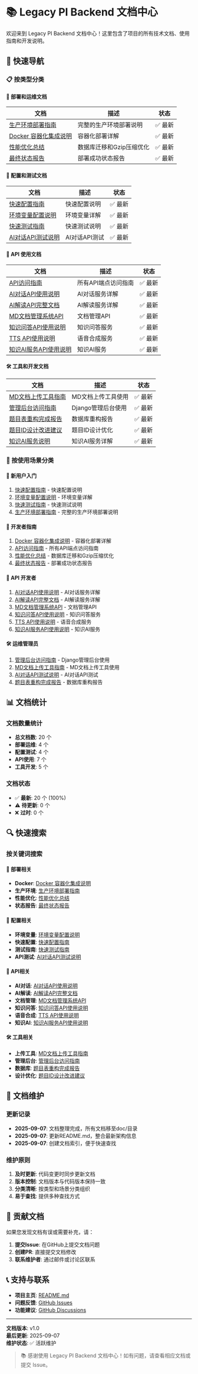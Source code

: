# 📚 Legacy PI Backend 文档中心

欢迎来到 Legacy PI Backend 文档中心！这里包含了项目的所有技术文档、使用指南和开发说明。

## 🚀 快速导航

### 📋 按类型分类

#### 🚀 部署和运维文档
| 文档 | 描述 | 状态 |
|------|------|------|
| [生产环境部署指南](README_PRODUCTION.md) | 完整的生产环境部署说明 | ✅ 最新 |
| [Docker 容器化集成说明](README_DOCKER_INTEGRATION.md) | 容器化部署详解 | ✅ 最新 |
| [性能优化总结](OPTIMIZATION_SUMMARY.md) | 数据库迁移和Gzip压缩优化 | ✅ 最新 |
| [最终状态报告](FINAL_STATUS_REPORT.md) | 部署成功状态报告 | ✅ 最新 |

#### 🔧 配置和测试文档
| 文档 | 描述 | 状态 |
|------|------|------|
| [快速配置指南](快速配置指南.md) | 快速配置说明 | ✅ 最新 |
| [环境变量配置说明](环境变量配置说明.md) | 环境变量详解 | ✅ 最新 |
| [快速测试指南](快速测试指南.md) | 快速测试说明 | ✅ 最新 |
| [AI对话API测试说明](AI_CHAT_API_测试说明.md) | AI对话API测试 | ✅ 最新 |

#### 📖 API 使用文档
| 文档 | 描述 | 状态 |
|------|------|------|
| [API访问指南](API_ACCESS_GUIDE.md) | 所有API端点访问指南 | ✅ 最新 |
| [AI对话API使用说明](AI对话API_使用说明.md) | AI对话服务详解 | ✅ 最新 |
| [AI解读API完整文档](AI解读API_完整文档.md) | AI解读服务详解 | ✅ 最新 |
| [MD文档管理系统API](MD_DOCS_API_Documentation.md) | 文档管理API | ✅ 最新 |
| [知识问答API使用说明](知识问答API_使用说明.md) | 知识问答服务 | ✅ 最新 |
| [TTS API使用说明](TTS_API_使用说明.md) | 语音合成服务 | ✅ 最新 |
| [知识AI服务API使用说明](知识AI服务API_使用说明.md) | 知识AI服务 | ✅ 最新 |

#### 🛠️ 工具和开发文档
| 文档 | 描述 | 状态 |
|------|------|------|
| [MD文档上传工具指南](MD_UPLOAD_TOOL_GUIDE.md) | MD文档上传工具使用 | ✅ 最新 |
| [管理后台访问指南](ADMIN_ACCESS_GUIDE.md) | Django管理后台使用 | ✅ 最新 |
| [题目表重构完成报告](题目表重构完成报告.md) | 数据库重构报告 | ✅ 最新 |
| [题目ID设计改进建议](题目ID设计改进建议.md) | 题目ID设计优化 | ✅ 最新 |
| [知识AI服务说明](README_KNOWLEDGE_AI.md) | 知识AI服务详解 | ✅ 最新 |

### 🎯 按使用场景分类

#### 🚀 新用户入门
1. [快速配置指南](快速配置指南.md) - 快速配置说明
2. [环境变量配置说明](环境变量配置说明.md) - 环境变量详解
3. [快速测试指南](快速测试指南.md) - 快速测试说明
4. [生产环境部署指南](README_PRODUCTION.md) - 完整的生产环境部署说明

#### 🔧 开发者指南
1. [Docker 容器化集成说明](README_DOCKER_INTEGRATION.md) - 容器化部署详解
2. [API访问指南](API_ACCESS_GUIDE.md) - 所有API端点访问指南
3. [性能优化总结](OPTIMIZATION_SUMMARY.md) - 数据库迁移和Gzip压缩优化
4. [最终状态报告](FINAL_STATUS_REPORT.md) - 部署成功状态报告

#### 📖 API 开发者
1. [AI对话API使用说明](AI对话API_使用说明.md) - AI对话服务详解
2. [AI解读API完整文档](AI解读API_完整文档.md) - AI解读服务详解
3. [MD文档管理系统API](MD_DOCS_API_Documentation.md) - 文档管理API
4. [知识问答API使用说明](知识问答API_使用说明.md) - 知识问答服务
5. [TTS API使用说明](TTS_API_使用说明.md) - 语音合成服务
6. [知识AI服务API使用说明](知识AI服务API_使用说明.md) - 知识AI服务

#### 🛠️ 运维管理员
1. [管理后台访问指南](ADMIN_ACCESS_GUIDE.md) - Django管理后台使用
2. [MD文档上传工具指南](MD_UPLOAD_TOOL_GUIDE.md) - MD文档上传工具使用
3. [AI对话API测试说明](AI_CHAT_API_测试说明.md) - AI对话API测试
4. [题目表重构完成报告](题目表重构完成报告.md) - 数据库重构报告

## 📊 文档统计

### 文档数量统计
- **总文档数**: 20 个
- **部署运维**: 4 个
- **配置测试**: 4 个
- **API使用**: 7 个
- **工具开发**: 5 个

### 文档状态
- ✅ **最新**: 20 个 (100%)
- ⚠️ **待更新**: 0 个
- ❌ **过时**: 0 个

## 🔍 快速搜索

### 按关键词搜索

#### 🚀 部署相关
- **Docker**: [Docker 容器化集成说明](README_DOCKER_INTEGRATION.md)
- **生产环境**: [生产环境部署指南](README_PRODUCTION.md)
- **性能优化**: [性能优化总结](OPTIMIZATION_SUMMARY.md)
- **状态报告**: [最终状态报告](FINAL_STATUS_REPORT.md)

#### 🔧 配置相关
- **环境变量**: [环境变量配置说明](环境变量配置说明.md)
- **快速配置**: [快速配置指南](快速配置指南.md)
- **测试指南**: [快速测试指南](快速测试指南.md)
- **API测试**: [AI对话API测试说明](AI_CHAT_API_测试说明.md)

#### 📖 API相关
- **AI对话**: [AI对话API使用说明](AI对话API_使用说明.md)
- **AI解读**: [AI解读API完整文档](AI解读API_完整文档.md)
- **文档管理**: [MD文档管理系统API](MD_DOCS_API_Documentation.md)
- **知识问答**: [知识问答API使用说明](知识问答API_使用说明.md)
- **语音合成**: [TTS API使用说明](TTS_API_使用说明.md)
- **知识AI**: [知识AI服务API使用说明](知识AI服务API_使用说明.md)

#### 🛠️ 工具相关
- **上传工具**: [MD文档上传工具指南](MD_UPLOAD_TOOL_GUIDE.md)
- **管理后台**: [管理后台访问指南](ADMIN_ACCESS_GUIDE.md)
- **数据库**: [题目表重构完成报告](题目表重构完成报告.md)
- **设计优化**: [题目ID设计改进建议](题目ID设计改进建议.md)

## 📝 文档维护

### 更新记录
- **2025-09-07**: 文档整理完成，所有文档移至doc/目录
- **2025-09-07**: 更新README.md，整合最新架构信息
- **2025-09-07**: 创建文档索引，便于快速查找

### 维护原则
1. **及时更新**: 代码变更时同步更新文档
2. **版本控制**: 文档版本与代码版本保持一致
3. **分类清晰**: 按类型和场景分类组织
4. **易于查找**: 提供多种查找方式

## 🤝 贡献文档

如果您发现文档有误或需要补充，请：

1. **提交Issue**: 在GitHub上提交文档问题
2. **创建PR**: 直接提交文档修改
3. **联系维护者**: 通过邮件或讨论区联系

## 📞 支持与联系

- **项目主页**: [README.md](../README.md)
- **问题反馈**: [GitHub Issues](https://github.com/your-repo/issues)
- **功能建议**: [GitHub Discussions](https://github.com/your-repo/discussions)

---

**文档版本**: v1.0  
**最后更新**: 2025-09-07  
**维护状态**: ✅ 活跃维护

> 📚 感谢使用 Legacy PI Backend 文档中心！如有问题，请查看相应文档或提交 Issue。
